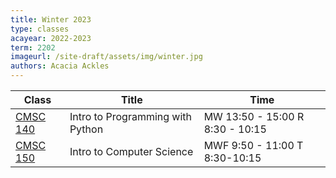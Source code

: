 ```yaml
---
title: Winter 2023
type: classes
acayear: 2022-2023
term: 2202 
imageurl: /site-draft/assets/img/winter.jpg
authors: Acacia Ackles
---
```


| Class | Title | Time |
| ----- | ----- | ----- |
| [CMSC 140](https://alackles.github.io/CMSC-140-WT-23/) | Intro to Programming with Python | MW 13:50 - 15:00 R 8:30 - 10:15 |
| [CMSC 150](https://alackles.github.io/CMSC-150-WT-23/) | Intro to Computer Science | MWF 9:50 - 11:00 T 8:30-10:15 |